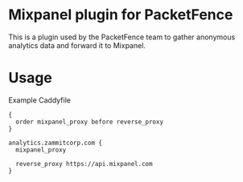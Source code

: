 # Mixpanel plugin for PacketFence

This is a plugin used by the PacketFence team to gather anonymous analytics data and forward it to Mixpanel.

# Usage

Example Caddyfile

```
{
  order mixpanel_proxy before reverse_proxy
}

analytics.zammitcorp.com {
  mixpanel_proxy

  reverse_proxy https://api.mixpanel.com
}
```
